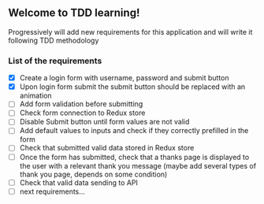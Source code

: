 ## Welcome to TDD learning!

Progressively will add new requirements for this application and will write it following TDD methodology

### List of the requirements

- [x] Create a login form with username, password and submit button
- [x] Upon login form submit the submit button should be replaced with an animation
- [ ] Add form validation before submitting
- [ ] Check form connection to Redux store
- [ ] Disable Submit button until form values are not valid
- [ ] Add default values to inputs and check if they correctly prefilled in the form
- [ ] Check that submitted valid data stored in Redux store
- [ ] Once the form has submitted, check that a thanks page is displayed to the user with a relevant thank you message (maybe add several types of thank you page, depends on some condition)
- [ ] Check that valid data sending to API
- [ ] next requirements...
